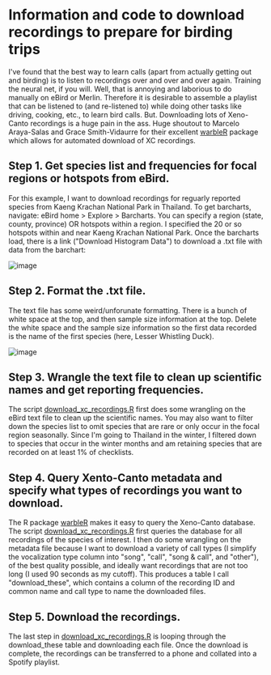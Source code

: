 # Information and code to download recordings to prepare for birding trips

I've found that the best way to learn calls (apart from actually getting out and birding) is to listen to recordings over and over and over again. Training the neural net, if you will. Well, that is annoying and laborious to do manually on eBird or Merlin. Therefore it is desirable to assemble a playlist that can be listened to (and re-listened to) while doing other tasks like driving, cooking, etc., to learn bird calls. But. Downloading lots of Xeno-Canto recordings is a huge pain in the ass. Huge shoutout to Marcelo Araya-Salas and Grace Smith-Vidaurre for their excellent [warbleR](https://marce10.github.io/warbleR/) package which allows for automated download of XC recordings.

## Step 1. Get species list and frequencies for focal regions or hotspots from eBird. 

For this example, I want to download recordings for reguarly reported species from Kaeng Krachan National Park in Thailand. To get barcharts, navigate: eBird home > Explore > Barcharts. You can specify a region (state, county, province) OR hotspots within a region. I specified the 20 or so hotspots within and near Kaeng Krachan National Park. Once the barcharts load, there is a link ("Download Histogram Data") to download a .txt file with data from the barchart: 

![image](https://github.com/user-attachments/assets/8b358c75-0744-41c8-93c9-ea142abc4975)

## Step 2. Format the .txt file.

The text file has some weird/unforunate formatting. There is a bunch of white space at the top, and then sample size information at the top. Delete the white space and the sample size information so the first data recorded is the name of the first species (here, Lesser Whistling Duck). 

![image](https://github.com/user-attachments/assets/e61c94fa-9d9e-42be-8100-406ad9ff2e48)

## Step 3. Wrangle the text file to clean up scientific names and get reporting frequencies. 

The script [download_xc_recordings.R](./code/download_xc_recordings.R) first does some wrangling on the eBird text file to clean up the scientific names. You may also want to filter down the species list to omit species that are rare or only occur in the focal region seasonally. Since I'm going to Thailand in the winter, I filtered down to species that occur in the winter months and am retaining species that are recorded on at least 1% of checklists.

## Step 4. Query Xento-Canto metadata and specify what types of recordings you want to download. 

The R package [warbleR](https://marce10.github.io/warbleR/) makes it easy to query the Xeno-Canto database. The script [download_xc_recordings.R](./code/download_xc_recordings.R) first queries the database for all recordings of the species of interest. I then do some wrangling on the metadata file because I want to download a variety of call types (I simplify the vocalization type column into "song", "call", "song & call", and "other"), of the best quality possible, and ideally want recordings that are not too long (I used 90 seconds as my cutoff). This produces a table I call "download_these", which contains a column of the recording ID and common name and call type to name the downloaded files. 

## Step 5. Download the recordings. 

The last step in [download_xc_recordings.R](./code/download_xc_recordings.R) is looping through the download_these table and downloading each file. Once the download is complete, the recordings can be transferred to a phone and collated into a Spotify playlist.
